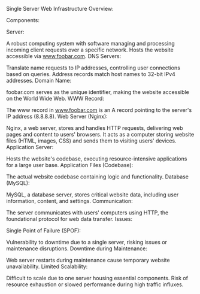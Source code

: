 
Single Server Web Infrastructure Overview:

Components:

Server:

A robust computing system with software managing and processing incoming client requests over a specific network.
Hosts the website accessible via www.foobar.com.
DNS Servers:

Translate name requests to IP addresses, controlling user connections based on queries.
Address records match host names to 32-bit IPv4 addresses.
Domain Name:

foobar.com serves as the unique identifier, making the website accessible on the World Wide Web.
WWW Record:

The www record in www.foobar.com is an A record pointing to the server's IP address (8.8.8.8).
Web Server (Nginx):

Nginx, a web server, stores and handles HTTP requests, delivering web pages and content to users' browsers. It acts as a computer storing website files (HTML, images, CSS) and sends them to visiting users' devices.
Application Server:

Hosts the website's codebase, executing resource-intensive applications for a large user base.
Application Files (Codebase):

The actual website codebase containing logic and functionality.
Database (MySQL):

MySQL, a database server, stores critical website data, including user information, content, and settings.
Communication:

The server communicates with users' computers using HTTP, the foundational protocol for web data transfer.
Issues:

Single Point of Failure (SPOF):

Vulnerability to downtime due to a single server, risking issues or maintenance disruptions.
Downtime during Maintenance:

Web server restarts during maintenance cause temporary website unavailability.
Limited Scalability:

Difficult to scale due to one server housing essential components.
Risk of resource exhaustion or slowed performance during high traffic influxes.
